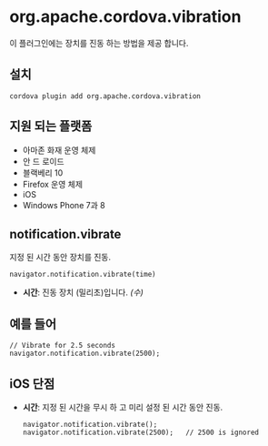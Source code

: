 <!---
    Licensed to the Apache Software Foundation (ASF) under one
    or more contributor license agreements.  See the NOTICE file
    distributed with this work for additional information
    regarding copyright ownership.  The ASF licenses this file
    to you under the Apache License, Version 2.0 (the
    "License"); you may not use this file except in compliance
    with the License.  You may obtain a copy of the License at

      http://www.apache.org/licenses/LICENSE-2.0

    Unless required by applicable law or agreed to in writing,
    software distributed under the License is distributed on an
    "AS IS" BASIS, WITHOUT WARRANTIES OR CONDITIONS OF ANY
    KIND, either express or implied.  See the License for the
    specific language governing permissions and limitations
    under the License.
-->

# org.apache.cordova.vibration

이 플러그인에는 장치를 진동 하는 방법을 제공 합니다.

## 설치

    cordova plugin add org.apache.cordova.vibration
    

## 지원 되는 플랫폼

*   아마존 화재 운영 체제
*   안 드 로이드
*   블랙베리 10
*   Firefox 운영 체제
*   iOS
*   Windows Phone 7과 8

## notification.vibrate

지정 된 시간 동안 장치를 진동.

    navigator.notification.vibrate(time)
    

*   **시간**: 진동 장치 (밀리초)입니다. *(수)*

## 예를 들어

    // Vibrate for 2.5 seconds
    navigator.notification.vibrate(2500);
    

## iOS 단점

*   **시간**: 지정 된 시간을 무시 하 고 미리 설정 된 시간 동안 진동.
    
        navigator.notification.vibrate();
        navigator.notification.vibrate(2500);   // 2500 is ignored